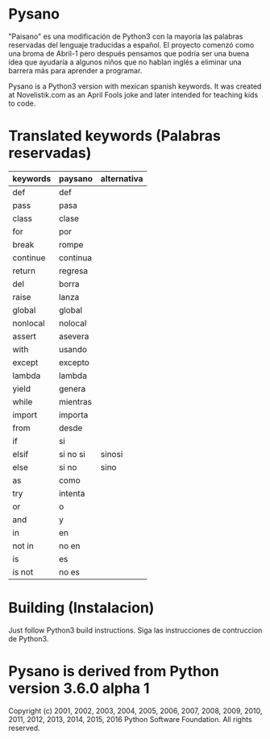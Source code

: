 Pysano
=====

"Paisano" es una modificación de Python3 con la mayoría las palabras
reservadas del lenguaje traducidas a español.
El proyecto comenzó como una broma de Abril-1 pero después pensamos
que podría ser una buena idea que ayudaría a algunos niños que no
hablan inglés a eliminar una barrera más para aprender a programar.


Pysano is a Python3 version with mexican spanish keywords.
It was created at Novelistik.com as an April Fools joke and later intended for
teaching kids to code.


Translated keywords (Palabras reservadas)
======


| keywords | paysano  | alternativa |
|----------|----------|-------------|
| def      | def      |             |
| pass     | pasa     |             |
| class    | clase    |             |
| for      | por      |             |
| break    | rompe    |             |
| continue | continua |
| return   | regresa  |
| del      | borra    |
| raise    | lanza    |
| global   | global   |
| nonlocal | nolocal  |
| assert   | asevera  |
| with     | usando   |
| except   | excepto  |
| lambda   | lambda   |
| yield    | genera   |
| while    | mientras |
| import   | importa  |
| from     | desde    |
| if       | si       |
| elsif    | si no si | sinosi    |
| else     | si no    | sino      |
| as       | como     |
| try      | intenta  |
| or       | o        |
| and      | y        |
| in       | en       |
| not in   | no en    |
| is       | es       |
| is not   | no es    |


Building (Instalacion)
========

Just follow Python3 build instructions.
Siga las instrucciones de contruccion de Python3.


Pysano is derived from Python version 3.6.0 alpha 1
====================================


Copyright (c) 2001, 2002, 2003, 2004, 2005, 2006, 2007, 2008, 2009, 2010, 2011,
2012, 2013, 2014, 2015, 2016 Python Software Foundation.  All rights reserved.
